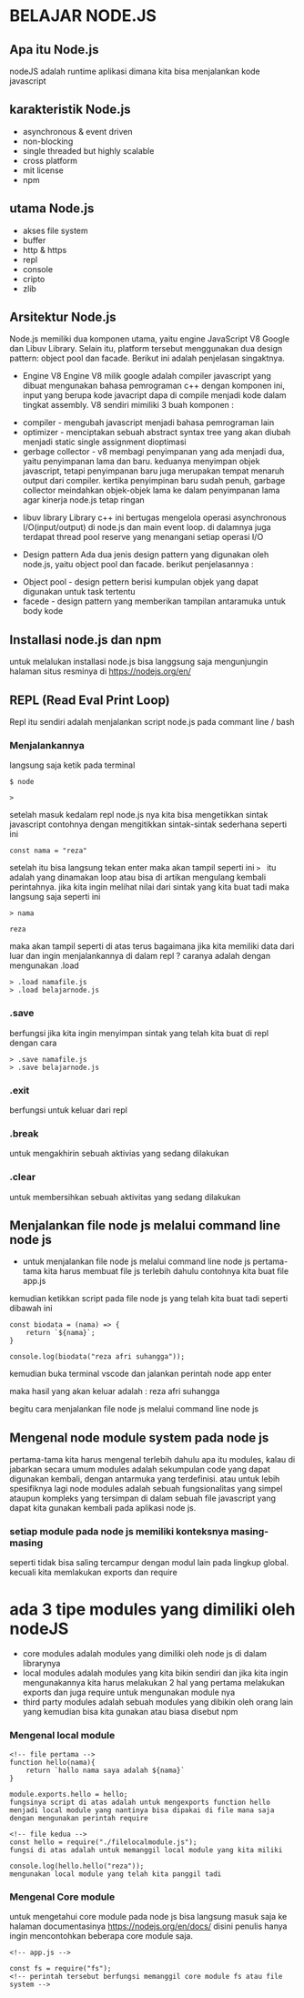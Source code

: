 # BELAJAR NODE.JS 

## Apa itu Node.js 
nodeJS adalah runtime aplikasi dimana kita bisa menjalankan kode javascript 

## karakteristik Node.js 
* asynchronous & event driven
* non-blocking 
* single threaded but highly scalable
* cross platform
* mit license 
* npm 

## utama Node.js
* akses file system 
* buffer 
* http & https
* repl 
* console 
* cripto 
* zlib


## Arsitektur Node.js
Node.js memiliki dua komponen utama, yaitu engine JavaScript V8 Google dan Libuv Library. Selain itu, platform tersebut menggunakan dua design pattern: object pool dan facade. Berikut ini adalah penjelasan singaktnya.

* Engine V8
Engine V8 milik google adalah compiler javascript yang dibuat mengunakan bahasa pemrograman c++ dengan komponen ini, input yang berupa kode javacript dapa di compile menjadi kode dalam tingkat assembly. V8 sendiri mimiliki 3 buah komponen :
+ compiler - mengubah javascript menjadi bahasa pemrograman lain
+ optimizer - menciptakan sebuah abstract syntax tree yang akan diubah menjadi static single assignment dioptimasi 
+ gerbage collector - v8 membagi penyimpanan yang ada menjadi dua, yaitu penyimpanan lama dan baru. keduanya menyimpan objek javascript, tetapi penyimpanan baru juga merupakan tempat menaruh output dari compiler. kertika penyimpinan baru sudah penuh, garbage collector meindahkan objek-objek lama ke dalam penyimpanan lama agar kinerja node.js tetap ringan

* libuv library 
Library c++ ini bertugas mengelola operasi asynchronous I/O(input/output) di node.js dan main event loop. di dalamnya juga terdapat thread pool reserve yang menangani setiap operasi I/O

* Design pattern 
Ada dua jenis design pattern yang digunakan oleh node.js, yaitu object pool dan facade. berikut penjelasannya :
+ Object pool - design pettern berisi kumpulan objek yang dapat digunakan untuk task tertentu 
+ facede - design pattern yang memberikan tampilan antaramuka untuk body kode

## Installasi node.js dan npm 
untuk melalukan installasi node.js bisa langgsung saja mengunjungin halaman situs resminya di https://nodejs.org/en/ 

## REPL (Read Eval Print Loop)
Repl itu sendiri adalah menjalankan script node.js pada commant line / bash 

### Menjalankannya 
langsung saja ketik pada terminal 
```
$ node 
```
```
> 
```
setelah masuk kedalam repl node.js nya kita bisa mengetikkan sintak javascript contohnya dengan mengitikkan sintak-sintak sederhana seperti ini
``` 
const nama = "reza" 
```
setelah itu bisa langsung tekan enter maka akan tampil seperti ini 
```> ``` itu adalah yang dinamakan loop atau bisa di artikan mengulang kembali perintahnya. jika kita ingin melihat nilai dari sintak yang kita buat tadi maka langsung saja seperti ini 
``` 
> nama 
```
``` 
reza 
```
maka akan tampil seperti di atas
terus bagaimana jika kita memiliki data dari luar dan ingin menjalankannya di dalam repl ? 
caranya adalah dengan mengunakan .load 
```
> .load namafile.js
> .load belajarnode.js

```

### .save 
berfungsi jika kita ingin menyimpan sintak yang telah kita buat di repl dengan cara 
``` 
> .save namafile.js 
> .save belajarnode.js 

```

### .exit
berfungsi untuk keluar dari repl 
### .break 
untuk mengakhirin sebuah aktivias yang sedang dilakukan 
### .clear 
untuk membersihkan sebuah aktivitas yang sedang dilakukan 

## Menjalankan file node js melalui command line node js
* untuk menjalankan file node js melalui command line node js pertama-tama kita harus membuat file js terlebih dahulu contohnya kita buat file app.js

kemudian ketikkan script pada file node js yang telah kita buat tadi seperti dibawah ini 
```
const biodata = (nama) => {
    return `${nama}`;
}

console.log(biodata("reza afri suhangga"));

```

kemudian buka terminal vscode dan jalankan perintah node app enter 

maka hasil yang akan keluar adalah : reza afri suhangga 

begitu cara menjalankan file node js melalui command line node js 

## Mengenal node module system pada node js
pertama-tama kita harus mengenal terlebih dahulu apa itu modules, kalau di jabarkan secara umum modules adalah sekumpulan code yang dapat digunakan kembali, dengan antarmuka yang terdefinisi. atau untuk lebih spesifiknya lagi node modules adalah sebuah fungsionalitas yang simpel ataupun kompleks yang tersimpan di dalam sebuah file javascript yang dapat kita gunakan kembali pada aplikasi node js.

### setiap module pada node js memiliki konteksnya masing-masing
 seperti tidak bisa saling tercampur dengan modul lain pada lingkup global. kecuali kita memlakukan exports dan require 

# ada 3 tipe modules yang dimiliki oleh nodeJS
* core modules
adalah modules yang dimiliki oleh node js di dalam librarynya 
* local modules
adalah modules yang kita bikin sendiri dan jika kita ingin mengunakannya kita harus melakukan 2 hal yang pertama melakukan exports dan juga require untuk mengunakan module nya 
* third party modules 
adalah sebuah modules yang dibikin oleh orang lain yang kemudian bisa kita gunakan atau biasa disebut npm


### Mengenal local module
```
<!-- file pertama -->
function hello(nama){
    return `hallo nama saya adalah ${nama}`
}

module.exports.hello = hello;
fungsinya script di atas adalah untuk mengexports function hello menjadi local module yang nantinya bisa dipakai di file mana saja dengan mengunakan perintah require 

<!-- file kedua -->
const hello = require("./filelocalmodule.js");
fungsi di atas adalah untuk memanggil local module yang kita miliki

console.log(hello.hello("reza"));
mengunakan local module yang telah kita panggil tadi
```

### Mengenal Core module 
untuk mengetahui core module pada node js bisa langsung masuk saja ke halaman documentasinya https://nodejs.org/en/docs/
disini penulis hanya ingin mencontohkan beberapa core module saja.

```
<!-- app.js -->

const fs = require("fs");
<!-- perintah tersebut berfungsi memanggil core module fs atau file system -->




```